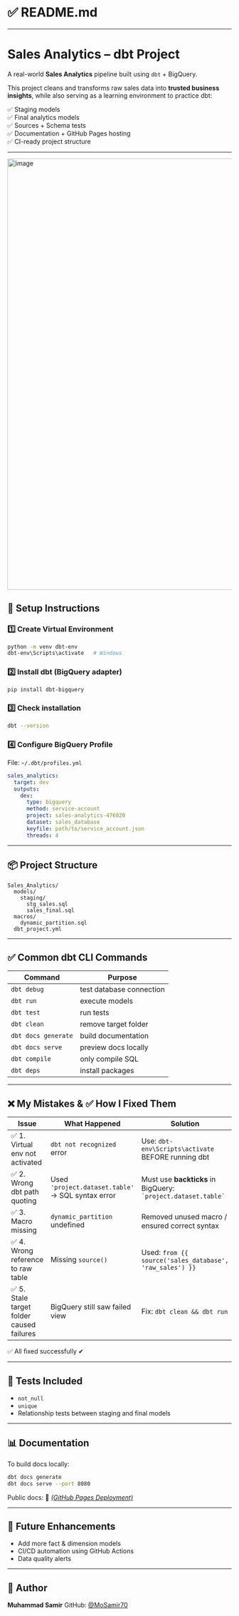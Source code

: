 # ✅ README.md 


---


# Sales Analytics – dbt Project

A real-world **Sales Analytics** pipeline built using `dbt` + BigQuery.

This project cleans and transforms raw sales data into **trusted business insights**, while also serving as a learning environment to practice dbt:

✅ Staging models  
✅ Final analytics models  
✅ Sources + Schema tests  
✅ Documentation + GitHub Pages hosting  
✅ CI-ready project structure

---

<img width="1847" height="967" alt="image" src="https://github.com/user-attachments/assets/85951bab-ed9d-4d93-8fec-cfbed302f0ec" />



## 🔧 Setup Instructions

### 1️⃣ Create Virtual Environment

```bash
python -m venv dbt-env
dbt-env\Scripts\activate   # Windows
```

### 2️⃣ Install dbt (BigQuery adapter)

```bash
pip install dbt-bigquery
```

### 3️⃣ Check installation

```bash
dbt --version
```

### 4️⃣ Configure BigQuery Profile

File: `~/.dbt/profiles.yml`

```yaml
sales_analytics:
  target: dev
  outputs:
    dev:
      type: bigquery
      method: service-account
      project: sales-analytics-476020
      dataset: sales_database
      keyfile: path/to/service_account.json
      threads: 4
```

---

## 📦 Project Structure

```
Sales_Analytics/
  models/
    staging/
      stg_sales.sql
      sales_final.sql
  macros/
    dynamic_partition.sql
  dbt_project.yml
```

---

## ✅ Common dbt CLI Commands

| Command             | Purpose                  |
| ------------------- | ------------------------ |
| `dbt debug`         | test database connection |
| `dbt run`           | execute models           |
| `dbt test`          | run tests                |
| `dbt clean`         | remove target folder     |
| `dbt docs generate` | build documentation      |
| `dbt docs serve`    | preview docs locally     |
| `dbt compile`       | only compile SQL         |
| `dbt deps`          | install packages         |

---

## ❌ My Mistakes & ✅ How I Fixed Them

| Issue                                    | What Happened                                     | Solution                                                               |
| ---------------------------------------- | ------------------------------------------------- | ---------------------------------------------------------------------- |
| ✅ 1. Virtual env not activated           | `dbt not recognized` error                        | Use: `dbt-env\Scripts\activate` BEFORE running dbt                     |
| ✅ 2. Wrong dbt path quoting              | Used `'project.dataset.table'` → SQL syntax error | Must use **backticks** in BigQuery: <br> `` `project.dataset.table` `` |
| ✅ 3. Macro missing                       | `dynamic_partition` undefined                     | Removed unused macro / ensured correct syntax                          |
| ✅ 4. Wrong reference to raw table        | Missing `source()`                                | Used: `from {{ source('sales_database', 'raw_sales') }}`               |
| ✅ 5. Stale target folder caused failures | BigQuery still saw failed view                    | Fix: `dbt clean && dbt run`                                            |

✅ All fixed successfully ✔

---

## 🧪 Tests Included

* `not_null`
* `unique`
* Relationship tests between staging and final models

---

## 📊 Documentation

To build docs locally:

```bash
dbt docs generate
dbt docs serve --port 8080
```

Public docs:
🔗 [*(GitHub Pages Deployment)*](https://mosamir70.github.io/Sales_Analytics/#!/overview)

---

## 🚀 Future Enhancements

* Add more fact & dimension models
* CI/CD automation using GitHub Actions
* Data quality alerts

---

## 👤 Author

**Muhammad Samir**
GitHub: [@MoSamir70](https://github.com/MoSamir70)

